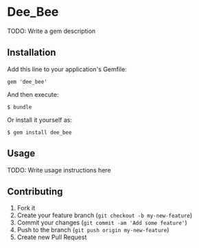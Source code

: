 # Dee_Bee

TODO: Write a gem description

## Installation

Add this line to your application's Gemfile:

    gem 'dee_bee'

And then execute:

    $ bundle

Or install it yourself as:

    $ gem install dee_bee

## Usage

TODO: Write usage instructions here

## Contributing

1. Fork it
2. Create your feature branch (`git checkout -b my-new-feature`)
3. Commit your changes (`git commit -am 'Add some feature'`)
4. Push to the branch (`git push origin my-new-feature`)
5. Create new Pull Request
